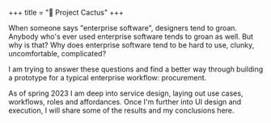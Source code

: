 +++
title = "🌵 Project Cactus"
+++

When someone says "enterprise software", designers tend to groan. Anybody who's ever used enterprise software tends to groan as well. But why is that? Why does enterprise software tend to be hard to use, clunky, uncomfortable, complicated?

I am trying to answer these questions and find a better way through building a prototype for a typical enterprise workflow: procurement.

As of spring 2023 I am deep into service design, laying out use cases, workflows, roles and affordances. Once I'm further into UI design and execution, I will share some of the results and my conclusions here.